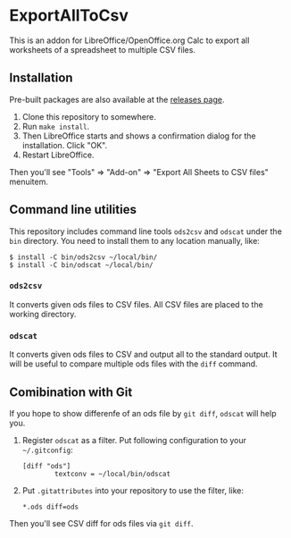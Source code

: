 # ExportAllToCsv

This is an addon for LibreOffice/OpenOffice.org Calc to export all worksheets of a spreadsheet to multiple CSV files.

## Installation

Pre-built packages are also available at the [releases page](https://github.com/clear-code/libreoffice-export-all-to-csv/releases).

 1. Clone this repository to somewhere.
 2. Run `make install`.
 3. Then LibreOffice starts and shows a confirmation dialog for the installation. Click "OK".
 4. Restart LibreOffice.

Then you'll see "Tools" => "Add-on" => "Export All Sheets to CSV files" menuitem.

## Command line utilities

This repository includes command line tools `ods2csv` and `odscat` under the `bin` directory. You need to install them to any location manually, like:

~~~bash:
$ install -C bin/ods2csv ~/local/bin/
$ install -C bin/odscat ~/local/bin/
~~~

### `ods2csv`

It converts given ods files to CSV files. All CSV files are placed to the working directory.

### `odscat`

It converts given ods files to CSV and output all to the standard output. It will be useful to compare multiple ods files with the `diff` command.

## Comibination with Git

If you hope to show differenfe of an ods file by `git diff`, `odscat` will help you.

1. Register `odscat` as a filter. Put following configuration to your `~/.gitconfig`:
   
   ~~~
   [diff "ods"]
           textconv = ~/local/bin/odscat
   ~~~
   
2. Put `.gitattributes` into your repository to use the filter, like:
   
   ~~~
   *.ods diff=ods
   ~~~

Then you'll see CSV diff for ods files via `git diff`.

